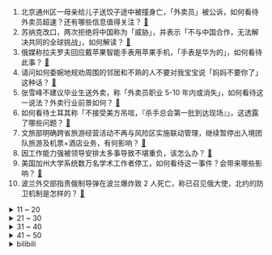 1. 北京通州区一母亲给儿子送饺子途中被撞身亡，「外卖员」被公诉，如何看待外卖员超速？还有哪些信息值得关注？ [:link:](https://www.zhihu.com/question/566791295)
2. 苏纳克改口，两次拒绝将中国称为「威胁」，并表示「不与中国合作，无法解决共同的全球挑战」，如何解读？ [:link:](https://www.zhihu.com/question/566847429)
3. 俄媒称拉夫罗夫回应戴苹果智能手表用苹果手机，「手表是华为的」，如何看待此事？ [:link:](https://www.zhihu.com/question/566839962)
4. 请问如何委婉地规劝周围的邻居和不熟的人不要对我宝宝说「妈妈不要你了」这种话？ [:link:](https://www.zhihu.com/question/342744599)
5. 张雪峰不建议毕业生送外卖，称「外卖员职业 5-10 年内或消失」，如何看待这一说法？外卖行业前景如何？ [:link:](https://www.zhihu.com/question/566821485)
6. 如何看待土耳其称「不接受美方吊唁，『杀手总会第一批到达现场』」，这透露了哪些问题？ [:link:](https://www.zhihu.com/question/566809190)
7. 文旅部明确跨省旅游经营活动不再与风险区实施联动管理，继续暂停出入境团队旅游及机票+酒店业务，有何影响？ [:link:](https://www.zhihu.com/question/566858625)
8. 因工作能力强被领导安排太多事导致不堪重负，该怎么办？ [:link:](https://www.zhihu.com/question/557900513)
9. 美国加州大学系统数万名学术工作者停工，如何看待这一事件？会带来哪些影响？ [:link:](https://www.zhihu.com/question/566800570)
10. 波兰外交部指责俄制导弹在波兰爆炸致 2 人死亡，称已召见俄大使，北约的防卫机制是怎样的？ [:link:](https://www.zhihu.com/question/566976333)
<details>
<summary>11 ~ 20</summary>

11. 如何看待被新冠压制近三年后各类呼吸道病毒反弹，美国儿科患者激增，中国会出现类似情况吗？该如何预防？ [:link:](https://www.zhihu.com/question/566586983)
12. 近年来，二三线城市高薪抢聘「清北」「双一流」等非师范生做中学教师，高中为何更偏爱顶尖综合类大学毕业生？ [:link:](https://www.zhihu.com/question/566792635)
13. 进了医保的「天价药」却难进医院，科室主任称「价格太高，会影响科室考核」，如何才能解决这一问题？ [:link:](https://www.zhihu.com/question/566777216)
14. 如果我有金刚狼的自愈能力，能在拳击、格斗运动上取得多少成就？ [:link:](https://www.zhihu.com/question/559340581)
15. 美国 SLS 火箭预计 11 月 16 日发射升空，但仍要先解决部分问题，有哪些信息值得关注？ [:link:](https://www.zhihu.com/question/566785459)
16. 张文宏称走出疫情靠的是科技，生物医药支撑抗疫，哪些科技能帮助我们走出疫情？如何从医学角度解读？ [:link:](https://www.zhihu.com/question/566976651)
17. 为什么有的人说 Intel 大小核技术不好？ [:link:](https://www.zhihu.com/question/565089490)
18. 有什么轻便、画质好、续航正常、噪声小、散热良好、有品牌保证、售后服务好的 7k 以下笔记本推荐？ [:link:](https://www.zhihu.com/question/566303335)
19. 可以告诉我你是怎么释怀的吗？ [:link:](https://www.zhihu.com/question/566843287)
20. 网传一公司「拒绝录用山东服装学院一切学生」，涉事公司回应「站边」，如何看待此事件？ [:link:](https://www.zhihu.com/question/566793647)
</details>
<details>
<summary>21 ~ 30</summary>

21. 因孩子被插队家长持刀砍 7 岁女孩课桌，警方已介入，如何看待此事件？如何正确处理孩子与同学之间的纠纷？ [:link:](https://www.zhihu.com/question/566630033)
22. 被《巫师3》生理意义上恶心到给差评有问题吗？ [:link:](https://www.zhihu.com/question/563761693)
23. 11 月 14 日中医药股以岭药业、医疗器械股鱼跃医疗、殡葬第一股福成股份涨停，哪些信息值得关注？ [:link:](https://www.zhihu.com/question/566793099)
24. 男子捕猎近千只野生鸟类竟是为了涮火锅吃，对此你怎么看，他将受到怎样的处罚？ [:link:](https://www.zhihu.com/question/566597123)
25. 疯狂小杨哥被王海打假，若按照退一赔三或赔一个亿，如何看待此事？从法律角度该如何分析？ [:link:](https://www.zhihu.com/question/566640840)
26. Chovy 获 TGA 2022 最佳电竞选手提名，对此你有什么想说的？ [:link:](https://www.zhihu.com/question/566820038)
27. 韩国食品在欧美国家很受欢迎，欧美白人吃播主播几乎都经常吃韩国特色食品，但没几个欧美主播吃中餐，为什么？ [:link:](https://www.zhihu.com/question/553110712)
28. 进出山东新政策「不再查验 48 小时核检证明、集中隔离变居家隔离」，将带来哪些影响？ [:link:](https://www.zhihu.com/question/566811217)
29. 多地取消全员核酸检测，专家称「集中有限力量对付最大的劲敌」，还有哪些信息值得关注？ [:link:](https://www.zhihu.com/question/566781815)
30. 11月15日世预赛中国男篮 80-67 战胜巴林队，锁定 2023 男篮世界杯名额，如何评价这场比赛? [:link:](https://www.zhihu.com/question/566723011)
</details>
<details>
<summary>31 ~ 40</summary>

31. 如何在不改人设的情况下使宇智波鼬灭族合理？ [:link:](https://www.zhihu.com/question/549357655)
32. 如何看待《原神》再度入围TGA 2022 年度最佳移动游戏以及最佳持续运营游戏? [:link:](https://www.zhihu.com/question/566777255)
33. 如何看待作家刘震云评价「文学作品烂尾现象是缺乏思想力量」？有哪些你认为可惜的文学或者影视作品？ [:link:](https://www.zhihu.com/question/566456712)
34. 如何评价十月新番动画《死神 千年血战篇》第六集? [:link:](https://www.zhihu.com/question/566293861)
35. 你有为曾经的一些决定而后悔吗？ [:link:](https://www.zhihu.com/question/566696096)
36. 如何看待LG杯8强柯洁遭姜东润逆转，芈昱廷不敌申真谞？ [:link:](https://www.zhihu.com/question/566577790)
37. 你煮火锅必吃哪样菜？ [:link:](https://www.zhihu.com/question/560640933)
38. 《帝国时代》为什么会有士兵砍田地的喜感操作，而不是闲置农田随时间延长而降低血量？ [:link:](https://www.zhihu.com/question/566067267)
39. 国家卫健委称未对成人高血压诊断标准进行调整，如何看待这一表态？透露了哪些信息？ [:link:](https://www.zhihu.com/question/566856048)
40. 2024 年巴黎奥运会和残奥会吉祥物公布，如何评价它们的形象设计？ [:link:](https://www.zhihu.com/question/566779696)
</details>
<details>
<summary>41 ~ 50</summary>

41. 2022 年 10 月份社会消费品零售总额下降 0.5% ，哪些信息值得关注？ [:link:](https://www.zhihu.com/question/566789623)
42. 如何评价《原神》3.2 版本新散兵周本 BOSS「正机之神」？ [:link:](https://www.zhihu.com/question/565789000)
43. 《甄嬛传》中为什么玉娆可以拒绝皇上，而纯元却不能？ [:link:](https://www.zhihu.com/question/557611293)
44. 大学生慢跑五公里30分钟很丢人吗？ [:link:](https://www.zhihu.com/question/558123200)
45. 巴菲特三季度 40 亿美元建仓台积电，从商业角度如何解读此举？ [:link:](https://www.zhihu.com/question/566783513)
46. 如何看待「拉夫罗夫从新闻得知自己被送往医院」？此报道背后说明了哪些问题？ [:link:](https://www.zhihu.com/question/566810167)
47. 请问单身女孩有必要买房吗？ [:link:](https://www.zhihu.com/question/566478182)
48. 开头节奏慢的网络小说是如何吸引读者的？ [:link:](https://www.zhihu.com/question/565630954)
49. 不玩游戏稳定的笔记本电脑推荐? [:link:](https://www.zhihu.com/question/566265777)
50. 考研最后一个月能有多大提升？ [:link:](https://www.zhihu.com/question/430985895)
</details><details>
<summary>bilibili</summary>

1. ⚡考 研 秘 籍⚡ [:link:](//www.bilibili.com/video/BV1h24y127fa)
2. 亿 点 点 [:link:](//www.bilibili.com/video/BV13G4y1f7nP)
3. 下课千万别睡觉！！ [:link:](//www.bilibili.com/video/BV1NP4y1m7g4)
4. 老年痴呆眼里的世界是这样的！ [:link:](//www.bilibili.com/video/BV1e841187R8)
5. 耗时3个月！我们做了一个干净免费的知识共享网站！中学选科/高考志愿/大学转专业/保研考研择校择专业/就业规划必备！ [:link:](//www.bilibili.com/video/BV1M24y127xb)
6. 下地干活，不就是为了那几只鸡吗 [:link:](//www.bilibili.com/video/BV1Md4y1c7eg)
7. “请等我失败死掉后，再来笑我吧” [:link:](//www.bilibili.com/video/BV1H84y1y7sU)
8. 当你在校运会上唱起《孤勇者》并跳起了《爱你》| 南科大2022校运会开幕式力量举社表演 [:link:](//www.bilibili.com/video/BV1id4y1r7fm)
9. 尽绵薄之力，盼国风盛行 [:link:](//www.bilibili.com/video/BV1ed4y1r7gF)
10. 我的第一条“vlog”，能上热门吗？ [:link:](//www.bilibili.com/video/BV1bG4y1f7fj)
<details>
<summary>11 ~ 20</summary>

11. 原神攻略UP主：这么肝，值得吗？ [:link:](//www.bilibili.com/video/BV1Wd4y1k756)
12. 《不听话挑战》 [:link:](//www.bilibili.com/video/BV1Ae4y1s71T)
13. 宝可梦世界锦标赛决赛 小智vs丹帝，完整版6V6全面对战 [:link:](//www.bilibili.com/video/BV1BP411c79f)
14. 一咬就爆汁的鸡腿 [:link:](//www.bilibili.com/video/BV1QP411c7oV)
15. “就一次，万一呢？” [:link:](//www.bilibili.com/video/BV1Vd4y1k7mx)
16. 黑帮教父的心酸发家史，这也太励志了吧！ [:link:](//www.bilibili.com/video/BV1zg411s7iG)
17. 巴尔泽布，我再也不登神啦！全58位角色秒杀散兵周本合集 [:link:](//www.bilibili.com/video/BV1v841187An)
18. 我用400天，做了一款让所有人免费商用的开源字体 [:link:](//www.bilibili.com/video/BV1sP411g7PZ)
19. 【医案寻踪】如何降低近视度数？I 近视，不过就是一门生意 [:link:](//www.bilibili.com/video/BV1xd4y1k7W8)
20. 【原神】纳西妲菩萨点化散孩儿 [:link:](//www.bilibili.com/video/BV1mG4y1t7yt)
</details>
<details>
<summary>21 ~ 30</summary>

21. 我是一名煤矿工人，这是我的最后一个夜班，也是最后一个井，平安退休 [:link:](//www.bilibili.com/video/BV1Et4y1N7Ws)
22. 健身10年无人知，妹妹露脸万人来，隔离第16天 [:link:](//www.bilibili.com/video/BV1eG4y1t7SK)
23. 粉丝-1 ！二男一女在酒店吸毒致幻后各种迷惑行为拉满，未完待续。 [:link:](//www.bilibili.com/video/BV1YW4y1s7xC)
24. 【传染病简史1】霍乱：屠戮过亿，将人活活吸干的蓝死病 [:link:](//www.bilibili.com/video/BV1Yv4y1S713)
25. （ 霸 凌 之 战 ）猫妹：无所谓 我会出手 [:link:](//www.bilibili.com/video/BV18841187nP)
26. 脑浆会比一般人要均匀些 [:link:](//www.bilibili.com/video/BV12G411w76m)
27. “你看，这个世界好温柔!” [:link:](//www.bilibili.com/video/BV1hG411F7uR)
28. 你小子就这么糊弄校领导的是罢 [:link:](//www.bilibili.com/video/BV1he4y1W73u)
29. 人在珠海，这是我们能拍的吗？！ [:link:](//www.bilibili.com/video/BV1Gg411q7Vo)
30. 【2022共创之夜】完整版回放：很高兴遇见你 [:link:](//www.bilibili.com/video/BV1n84y1y7Dr)
</details>
<details>
<summary>31 ~ 40</summary>

31. 逆徒！！！ [:link:](//www.bilibili.com/video/BV1J84y1y7U5)
32. 可是她是公主诶 [:link:](//www.bilibili.com/video/BV1Ce4y1W7ZR)
33. 用五边形画缠绕的五角星# 一学就会 [:link:](//www.bilibili.com/video/BV1v84y1y7pt)
34. 《美好的愿望》 [:link:](//www.bilibili.com/video/BV1CK411o7Lb)
35. 《关于我在重庆的一天》居家幻想版，大家居家都在吃什么呀～ [:link:](//www.bilibili.com/video/BV1bW4y1s7Ej)
36. 大学生精神有正常的吗 [:link:](//www.bilibili.com/video/BV1nd4y1k7EN)
37. 【原神】⚡妲 乐 器⚡ [:link:](//www.bilibili.com/video/BV16g411s7dM)
38. 【原神整活】 纳西妲：王   德   发！！？？ [:link:](//www.bilibili.com/video/BV1dP4y127ou)
39. 原来这些都不是全国统一的 [:link:](//www.bilibili.com/video/BV17841187BT)
40. 在舞台上千万不要和好朋友对视 [:link:](//www.bilibili.com/video/BV1xg411q7No)
</details>
<details>
<summary>41 ~ 50</summary>

41. 都怪我爱心泛滥，我有责任 [:link:](//www.bilibili.com/video/BV16G4y1t7cf)
42. 空：就你叫散兵啊？挺猖狂啊你！ [:link:](//www.bilibili.com/video/BV1Gd4y1b78T)
43. 修勾买菜，但是日语 [:link:](//www.bilibili.com/video/BV1RD4y1x7EW)
44. 等了9年，这个男人终于亲手为我做了饭… [:link:](//www.bilibili.com/video/BV13K411Z7sj)
45. 有时候，笑着笑着就哭了… [:link:](//www.bilibili.com/video/BV1oP4y127DN)
46. 众 神 归 位 [:link:](//www.bilibili.com/video/BV1MY411f77K)
47. 《 白 蛇 的 替 身 小 卖 部 2.0 》 [:link:](//www.bilibili.com/video/BV1eg411s7iE)
48. 大型活动穿大型西服！早就想好这一天，早就挑好这一身，为世界的伟丽！ [:link:](//www.bilibili.com/video/BV13841187kh)
49. 【STN快报6.5季13】小岛私密视频被一裸男曝光 [:link:](//www.bilibili.com/video/BV1624y1274p)
50. 珠海航展谢幕前最后一次表演，这个动作全世界都沉默 [:link:](//www.bilibili.com/video/BV1wY411f7jr)
</details>
<details>
<summary>51 ~ 60</summary>

51. 现在我精神状态良好！ [:link:](//www.bilibili.com/video/BV1AW4y1t7HN)
52. 今儿去纽约给张伟丽加油！ [:link:](//www.bilibili.com/video/BV1yY411Z7xS)
53. 乐观奋斗的青春万岁！冷水浴健身可能有危险请勿模仿！ [:link:](//www.bilibili.com/video/BV1514y1W7KZ)
54. 路边的“野生代驾”，大家可得注意了！ [:link:](//www.bilibili.com/video/BV1s84y1y7bG)
55. 有一瞬间甚至觉得这不是我们的地球 [:link:](//www.bilibili.com/video/BV1aW4y1x77q)
56. 特价切尔西 [:link:](//www.bilibili.com/video/BV1tv4y1S72z)
57. 东北不能失去酸菜！《二周目》 [:link:](//www.bilibili.com/video/BV18W4y1s7eP)
58. 空投➕C4＝精准制导！【C4快乐阴人流#34】 [:link:](//www.bilibili.com/video/BV1cP4y1m7Wr)
59. 八九十年代的蓝鸟过家家玩具，可以隔空操控玩偶与场景互动 [:link:](//www.bilibili.com/video/BV1rG4y1f7eS)
60. 怎么老师变声音了哇 [:link:](//www.bilibili.com/video/BV1dt4y1P7sx)
</details>
<details>
<summary>61 ~ 70</summary>

61. 珠海航展，你确定不是中东双十一？ [:link:](//www.bilibili.com/video/BV1wG4y1b7GF)
62. 养了几只水桶腰的猫··· [:link:](//www.bilibili.com/video/BV1iG411F7Fz)
63. “𝙔𝙤𝙪'𝙧𝙚 𝙨𝙤 𝙗𝙚𝙖𝙪𝙩𝙞𝙛𝙪𝙡” [:link:](//www.bilibili.com/video/BV1we4y147D7)
64. 每天点开，公子不歪 [:link:](//www.bilibili.com/video/BV1zG4y1f7qd)
65. 关于抽象话的深度研究：为什么我们无法在网上好好说话？ [:link:](//www.bilibili.com/video/BV1Vd4y1b71B)
66. 五个任务的隐藏后续，早看早做完 [:link:](//www.bilibili.com/video/BV1Re4y1W7qU)
67. 只要「有人受伤！」其余所有玩家全部死亡？？！ [:link:](//www.bilibili.com/video/BV1vD4y1x7d5)
68. 【禁毒科普】新型毒品：违禁催情药 “喵喵” [:link:](//www.bilibili.com/video/BV1t14y1W7F1)
69. 她非吃！还让闺蜜吃！到底能不能吃？ [:link:](//www.bilibili.com/video/BV1w84y1i7Qu)
70. 一个蓄谋已久的视频～吃货喜力来啦！ [:link:](//www.bilibili.com/video/BV12d4y1F7Ao)
</details>
<details>
<summary>71 ~ 80</summary>

71. 阿米娅，但是ikun [:link:](//www.bilibili.com/video/BV1W841187mF)
72. 安徽大哥半挂改房车，专做移动大酒店，一场6000块，月接待8000桌 [:link:](//www.bilibili.com/video/BV1WW4y147a9)
73. 《真  正  的  盾  山》 [:link:](//www.bilibili.com/video/BV1CY411Z7US)
74. 《 最  黑 西 游 》-六耳传大结局 [:link:](//www.bilibili.com/video/BV1Hd4y1k7qV)
75. 械问正传 [:link:](//www.bilibili.com/video/BV1wd4y1c74k)
76. 面具会隐藏人本能的胆怯与羞涩 [:link:](//www.bilibili.com/video/BV1mP411c7nL)
77. 无 她，只 因 手 熟 尔！ [:link:](//www.bilibili.com/video/BV1XG411F7Sq)
78. 被这玩意撅死，敌人一整晚都睡不着觉 [:link:](//www.bilibili.com/video/BV1z84y1y7gN)
79. 【昊京】全网最详细昊京培养教程！强力主C战狼无敌 [:link:](//www.bilibili.com/video/BV1t24y127mJ)
80. 珠海航展：92A型9mm手枪如何关保险 [:link:](//www.bilibili.com/video/BV1FP4y1m7aj)
</details>
<details>
<summary>81 ~ 90</summary>

81. 观众：这就是黑铁局吗? [:link:](//www.bilibili.com/video/BV1TD4y147r7)
82. 再也不相信爱情了 [:link:](//www.bilibili.com/video/BV1t8411873d)
83. 街边特辣冒烤鸭,加上泡面满满红油,一次吃过瘾! [:link:](//www.bilibili.com/video/BV1aG411F7gv)
84. up主做了一个假营销号，发给相亲相爱一家人，他们是什么反应？ [:link:](//www.bilibili.com/video/BV1WP411c7Zi)
85. ⚡️为爱冲锋死不了⚡️ [:link:](//www.bilibili.com/video/BV19t4y1P7Df)
86. 鸦片战争失败后，林则徐人生的最后10年是怎么过的？【细说紫禁·毛立平59】 [:link:](//www.bilibili.com/video/BV1Cd4y1F78F)
87. 这些宝贝，惊艳诠释“何以中国” [:link:](//www.bilibili.com/video/BV1mg411s7xt)
88. “真新镇少年小智的25年”【小智宝可梦世界锦标赛决赛夺冠纪念MAD】 [:link:](//www.bilibili.com/video/BV1kG4y1t7FW)
89. 世界杯看什么？四分钟告诉你！2022世界杯，诸神之黄昏！ [:link:](//www.bilibili.com/video/BV1YK411o7AZ)
90. 【原神恶搞】雷电将军太太…（2） [:link:](//www.bilibili.com/video/BV1EY411f72T)
</details>
<details>
<summary>91 ~ 100</summary>

91. 中国小伙历时半年，在阿富汗盖了一所学校，惊动了当地大佬 [:link:](//www.bilibili.com/video/BV11Y411Z7BT)
92. 【免费live2d模型】没有抽到草神纳西妲？没关系！现在就领取一个吧！ [:link:](//www.bilibili.com/video/BV1W14y1W7Ld)
93. 你掉的是这个大爱衣，还是小爱酱？？4K [:link:](//www.bilibili.com/video/BV1j14y1W7dN)
94. 我花两周，把阳台改造成对面邻居羡慕的样子！ [:link:](//www.bilibili.com/video/BV1F14y1W79j)
95. 韩国人为何不睡也要健身？双开门冰箱宽肩攻急我 [:link:](//www.bilibili.com/video/BV1Qt4y1P7Gd)
96. 这桥......真的不能再贪了！！ [:link:](//www.bilibili.com/video/BV1v841187DR)
97. 这世界突然变得好奇怪（第一次踩雪的猫） [:link:](//www.bilibili.com/video/BV11e4y1W7ih)
98. 特 困 生 [:link:](//www.bilibili.com/video/BV1wG4y1b7uU)
99. 我被盗最多的5个段子！出个合集水一期！ [:link:](//www.bilibili.com/video/BV1bG411F7za)
100. 这位阿姨教育出来的孩子一定很棒 [:link:](//www.bilibili.com/video/BV1Cd4y1F75c)
</details></details>